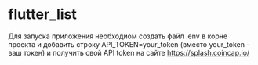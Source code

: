 # flutter_list
Для запуска приложения необходиом создать файл .env в корне проекта и добавить строку API_TOKEN=your_token (вместо your_token - ваш токен) и получить свой API token на сайте https://splash.coincap.io/ 